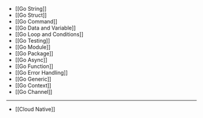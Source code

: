 - [[Go String]]
- [[Go Struct]]
- [[Go Command]]
- [[Go Data and Variable]]
- [[Go Loop and Conditions]]
- [[Go Testing]]
- [[Go Module]]
- [[Go Package]]
- [[Go Async]]
- [[Go Function]]
- [[Go Error Handling]]
- [[Go Generic]]
- [[Go Context]]
- [[Go Channel]]

___

- [[Cloud Native]]